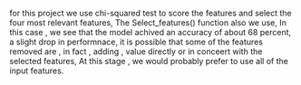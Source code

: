 for this project we use chi-squared test to score the features and select the four most relevant features, The Select_features() function also we use, In this case , we see that the model achived an accuracy of about 68
percent, a slight drop in performnace, it is possible that some of the features removed are , in fact , adding , value directly or in conceert with the selected features, At this stage , we would probably prefer to use 
all of the input features.
